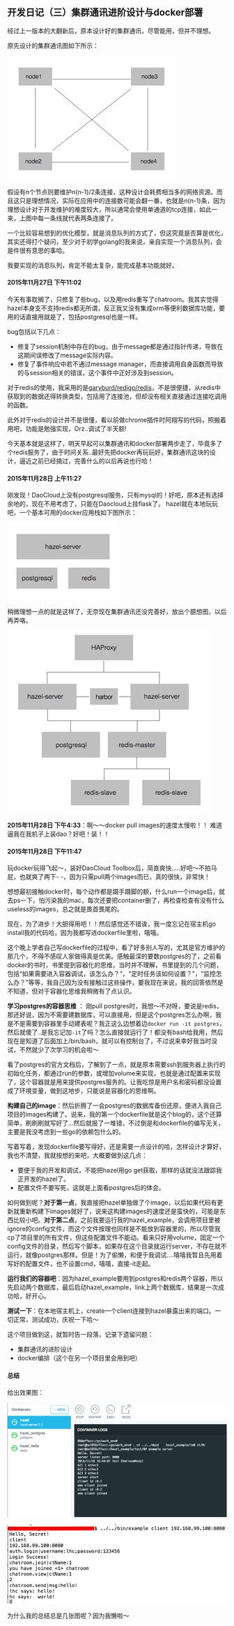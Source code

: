 开发日记（三）集群通讯进阶设计与docker部署
-------------------------
经过上一版本的大翻新后，原本设计好的集群通讯，尽管能用，但并不理想。

原先设计的集群通讯图如下所示：

![原集群通讯图](../images/cluster-communication-design.png)

假设有n个节点则要维护n(n-1)/2条连接，这种设计会耗费相当多的网络资源。而且这只是理想情况，实际在应用中的连接数可能会翻一番，也就是n(n-1)条，因为理想设计对于开发维护的难度较大，所以通常会使用单通道的tcp连接，如此一来，上图中每一条线就代表两条连接了。

一个比较容易想到的优化模型，就是消息队列的方式了，但这究竟是否算是优化，其实还得打个疑问，至少对于初学golang的我来说，亲自实现一个消息队列，会是件很有意思的事哈。

我要实现的消息队列，肯定不能太复杂，能完成基本功能就好。

#### 2015年11月27日 下午11:02
今天有事耽搁了，只修复了些bug，以及用redis重写了chatroom。我其实觉得hazel本身支不支持redis都无所谓，反正我又没有集成orm等便利数据库功能，要用的话直接用就是了，包括postgresql也是一样。

bug包括以下几点：

- 修复了session机制中存在的bug，由于message都是通过指针传递，导致在这期间误修改了message实际内容。
- 修复了事件响应中若不通过message manager，而直接调用自身函数而导致的与session相关的错误，这个事件中正好涉及到session。

对于redis的使用，我采用的是[garyburd/redigo/redis]("github.com/garyburd/redigo/redis")，不是很便捷，从redis中获取到的数据还得转换类型，包括用了连接池，但却没有相关直接通过连接吃调用的函数。

此外对于redis的设计并不是很懂，看以前做chrome插件时阿翔写的代码，照搬着用吧，功能是勉强实现，Orz..调试了半天额!

今天基本就是这样了，明天早起可以集群通讯和docker部署两步走了，毕竟多了个redis服务了，由于时间关系..最好先把docker再玩玩好，集群通讯这块的设计，逼近之前已经搞过，完善什么的以后再说也行哈！

#### 2015年11月28日 上午11:27
刚发现！DaoCloud上没有postgresql服务，只有mysql的！好吧，原本还有选择余地的，现在不用考虑了，只能在Daocloud上挂flask了。 hazel就在本地玩玩吧，一个基本可用的docker应用栈如下图所示：

![基本可用docker部署](../images/docker-simple-deployment.png)

稍微理想一点的就是这样了，无奈现在集群通讯还没完善好，放出个臆想图，以后再弄咯。

![臆想中的docker部署](../images/docker-express-deployment.png)

__2015年11月28日 下午4:33__：啊～～docker pull images的速度太慢啦！！ 难道逼我在我机子上装dao？好吧！装！！

#### 2015年11月28日 下午11:47
玩docker玩得飞起～，装好DaoCloud Toolbox后，简直爽快.....好吧～不拍马屁，也就爽了两下- -，因为只需pull两个images而已，真的很快，非常快！

想想最初接触docker时，每个动作都是蹑手蹑脚的额，什么run一个image后，就去ps一下，怕污染我的mac，每次还要把container删了，再检查检查有没有什么useless的images，总之就是畏首畏尾的。

现在，为了进步！大胆得用吧！！然后感觉还不错诶，我一度忘记在宿主机go install我的代码哈，因为我都写进dockerfile里啦，嘻嘻。

这个晚上学者自己写dockerfile的过程中，看了好多别人写的，尤其是官方维护的那几个，不得不感叹人家做得真是优美。感触最深的要数postgres的了，之前看docker的书时，书里提到容器化的思维，当时并不理解，书里提到的几个问题，包括“如果需要进入容器调试，该怎么办？”，“定时任务该如何设置？”，“监控怎么办？”等等，我自己因为没有接触过这些操作，要我现在来说，我的回答依然是不知道，但对于容器化思维我稍微有了点认识。

__学习postgres的容器思维__ ：
刚pull postgres时，我想～不对呀，要说是redis，那还好说，因为不需要建数据库，可以直接用，但是这个postgres怎么办啊，我是不是需要到容器里手动建表呢？我正这么边想着边`docker run -it postgres`，然后就傻了..是我忘记加`-it`了吗？怎么直接就运行了！都没有bash给我用，然后现在是知道了后面加上/bin/bash，就可以有控制台了，不过说来幸好我当时没试，不然就少了次学习的机会啦～

看了postgres的官方文档后，了解到了一点，就是原本需要ssh到服务器上执行的初始化任务，都通过run的参数，或增加volume来实现，也就是通过配置来实现了，这个容器就是用来提供postgres服务的。让我吃惊是用户名和密码都没设置成了环境变量，做到这地步，只能说是容器化的思维啊。

__构建自己的image__：然后折腾了一会postgres的数据库备份还原，便进入我自己项目的images构建了。说来，我的第一个dockerfile就是这个blog的，这个还算简单，刷刷刷就写好了...然后就报了一堆错，不过倒是和dockerfile的编写无关，主要是我没考虑到一些go的依赖包什么的。

写着写着，发现dockerfile要写得好，还是需要一点设计的哈，怎样设计才算好，我也不清楚，我就按想的来吧，大概要做到这几点：

- 要便于我的开发和调试，不能把hazel用go get获取，那样的话就没法跟踪我正开发的hazel了。
- 配置文件不要写死，这就是上面看postgres后的体会。

如何做到呢？__对于第一点__，我直接把hazel单独做了个image，以后如果代码有更新就重新构建下images就好了，说来这构建images的速度还是蛮快的，可能是东西比较小吧。__对于第二点__，之前我要运行我的hazel_example，会调用项目里被ignore的config文件，而这个文件按理也同样是不能放到容器里的，所以尽管我cp了项目里的所有文件，但这些配置文件不能动。看来只好用volume，固定一个config文件的目录，然后写个脚本，如果存在这个目录就运行server，不存在就不运行，就像postgres那样。但是！为了偷懒，和便于我调试....嘻嘻我暂且先用着写好的配置文件，也不设置cmd，嘻嘻，直接-it走起。

__运行我们的容器吧__：因为hazel_example要用到postgres和redis两个容器，所以先启动两个数据库，最后启动hazel_example，link上两个数据库，结果是一次成功哈，好开心。

__测试一下__：在本地宿主机上，create一个client连接到hazel暴露出来的端口。一切正常，测试成功，庆祝一下哈～

这个项目做到这，就暂时告一段落，记录下遗留问题：

- 集群通讯的进阶设计
- docker编排（这个在另一个项目里会用到吧）

#### 总结
给出效果图：

![hazel应用栈](../images/docker-deployment.png)

![client连接测试](../images/docker-test.png)

为什么我的总结总是几张图呢？因为我懒啦～
